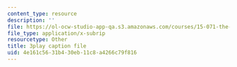 ```yaml
---
content_type: resource
description: ''
file: https://ol-ocw-studio-app-qa.s3.amazonaws.com/courses/15-071-the-analytics-edge-spring-2017/4e161c5631b430eb11c8a4266c79f816_UQHz2U1ik9c.srt
file_type: application/x-subrip
resourcetype: Other
title: 3play caption file
uid: 4e161c56-31b4-30eb-11c8-a4266c79f816
---
```

